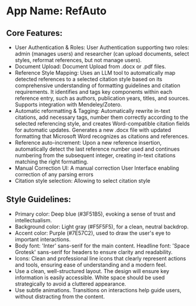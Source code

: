 # **App Name**: RefAuto

## Core Features:

- User Authentication & Roles: User Authentication supporting two roles: admin (manages users) and researcher (can upload documents, select styles, reformat references, but not manage users).
- Document Upload: Document Upload from .docx or .pdf files.
- Reference Style Mapping: Uses an LLM tool to automatically map detected references to a selected citation style based on its comprehensive understanding of formatting guidelines and citation requirements. It identifies and tags key components within each reference entry, such as authors, publication years, titles, and sources. Supports integration with Mendeley/Zotero.
- Automatic reformatting & Tagging: Automatically rewrite in-text citations, add necessary tags, number them correctly according to the selected referencing style, and creates Word-compatible citation fields for automatic updates. Generates a new .docx file with updated formatting that Microsoft Word recognizes as citations and references.
- Reference auto-increment: Upon a new reference insertion, automatically detect the last reference number used and continues numbering from the subsequent integer, creating in-text citations matching the right formatting.
- Manual Correction UI: A manual correction User Interface enabling correction of any parsing errors
- Citation style selection: Allowing to select citation style

## Style Guidelines:

- Primary color: Deep blue (#3F51B5), evoking a sense of trust and intellectualism.
- Background color: Light gray (#F5F5F5), for a clean, neutral backdrop.
- Accent color: Purple (#7E57C2), used to draw the user's eye to important interactions.
- Body font: 'Inter' sans-serif for the main content. Headline font: 'Space Grotesk' sans-serif for headers to ensure clarity and readability.
- Icons: Clean and professional line icons that clearly represent actions and tools, ensuring ease of understanding and a modern feel.
- Use a clean, well-structured layout. The design will ensure key information is easily accessible. White space should be used strategically to avoid a cluttered appearance.
- Use subtle animations. Transitions on interactions help guide users, without distracting from the content.